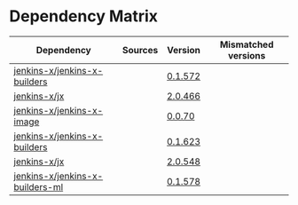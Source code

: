 # Dependency Matrix

Dependency | Sources | Version | Mismatched versions
---------- | ------- | ------- | -------------------
[jenkins-x/jenkins-x-builders](https://github.com/jenkins-x/jenkins-x-builders) |  | [0.1.572]() | 
[jenkins-x/jx](https://github.com/jenkins-x/jx) |  | [2.0.466]() | 
[jenkins-x/jenkins-x-image](https://github.com/jenkins-x/jenkins-x-image) |  | [0.0.70](https://github.com/jenkins-x/jenkins-x-image/releases/tag/0.0.70) | 
[jenkins-x/jenkins-x-builders](https://github.com/jenkins-x/jenkins-x-builders) |  | [0.1.623]() | 
[jenkins-x/jx](https://github.com/jenkins-x/jx) |  | [2.0.548](https://github.com/jenkins-x/jx/releases/tag/v2.0.548) | 
[jenkins-x/jenkins-x-builders-ml](https://github.com/jenkins-x/jenkins-x-builders-ml) |  | [0.1.578]() | 
